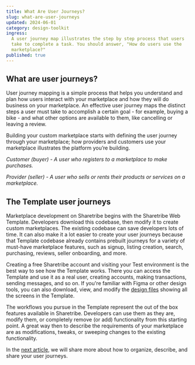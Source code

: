 ```yaml
---
title: What Are User Journeys?
slug: what-are-user-journeys
updated: 2024-06-01
category: design-toolkit
ingress:
  A user journey map illustrates the step by step process that users
  take to complete a task. You should answer, "How do users use the
  marketplace?"
published: true
---
```


## What are user journeys?

User journey mapping is a simple process that helps you understand and
plan how users interact with your marketplace and how they will do
business on your marketplace. An effective user journey maps the
distinct steps a user must take to accomplish a certain goal - for
example, buying a bike - and what other options are available to them,
like cancelling or leaving a review.

Building your custom marketplace starts with defining the user journey
through your marketplace; how providers and customers use your
marketplace illustrates the platform you’re building.

_Customer (buyer) - A user who registers to a marketplace to make
purchases._

_Provider (seller) - A user who sells or rents their products or
services on a marketplace._

## The Template user journeys

Marketplace development on Sharetribe begins with the Sharetribe Web
Template. Developers download this codebase, then modify it to create
custom marketplaces. The existing codebase can save developers lots of
time. It can also make it a lot easier to create your user journeys
because that Template codebase already contains prebuilt journeys for a
variety of must-have marketplace features, such as signup, listing
creation, search, purchasing, reviews, seller onboarding, and more.

Creating a free Sharetribe account and visiting your Test environment is
the best way to see how the Template works. There you can access the
Template and use it as a real user, creating accounts, making
transactions, sending messages, and so on. If you're familiar with Figma
or other design tools, you can also download, view, and modify the
[design files](/design-toolkit/design-files/) showing all the
screens in the Template.

The workflows you pursue in the Template represent the out of the box
features available in Sharetribe. Developers can use them as they are,
modify them, or completely remove (or add) functionality from this
starting point. A great way then to describe the requirements of your
marketplace are as modifications, tweaks, or sweeping changes to the
existing functionality.

In the [next article](/design-toolkit/your-user-journey-a-guide/),
we will share more about how to organize, describe, and share your user
journeys.
